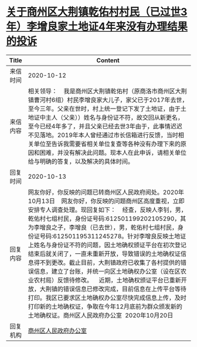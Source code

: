 # <a href="http://www.shangluo.gov.cn/zmhd/ldxxxx.jsp?urltype=leadermail.LeaderMailContentUrl&wbtreeid=1112&leadermailid=6517">关于商州区大荆镇乾佑村村民（已过世3年）李增良家土地证4年来没有办理结果的投诉</a>
| Title |                                                                                                                                                                                                                     Content                                                                                                                                                                                                                      |
|:-----:|--------------------------------------------------------------------------------------------------------------------------------------------------------------------------------------------------------------------------------------------------------------------------------------------------------------------------------------------------------------------------------------------------------------------------------------------------|
| 来信时间  | 2020-10-12                                                                                                                                                                                                                                                                                                                                                                                                                                       |
| 来信内容  | 相关领导：    我是商州区大荆镇乾佑村（原商洛市商州区大荆镇曹河村6组）村民李增良家大儿子，家父已于2017年去世，至今三年。父亲在世时，村上统一登记下发了土地证，由于土地证中主人（父亲））姓名与身份证不符，故交回从新更名，至今已经4年多了，并且父亲已经去世3年由于，此事情迟迟不见落地。2019年本人曾经通过市长信箱进行反馈，当时相关单位至告诉我需要省相关单位复查等各种没有办理下来的原因和困难，并没有解决此问题。现本人在此申诉，请相关单位给与明确的答复，以及解决的具体时间。                                                                                                                                                                                                 |
| 回复时间  | 2020-10-13                                                                                                                                                                                                                                                                                                                                                                                                                                       |
| 回复内容  | 网友你好，你反映的问题已转商州区人民政府阅处。2020年10月13日    网友你好，你反映的问题商州区高度重视，立即安排专人调查处理。现回复如下：    经查，反映人李钊，男，乾佑村七组村民，身份证号码:612501199202105290，其为李增良之子，李增良（已去世），男，乾佑村七组村民，身份证号码:612501195311245278。针对李增良反映土地证上姓名与身份证不符的问题，因土地确权颁证平台在初次登记结束后就关闭了，一直未重新开放，导致错误的土地确权证信息得不到更改。截止目前，大荆镇政府已收集了各村提供的错误信息，建立了台账，并统一向区土地确权办公室（设在区农业农村局）反馈待修改。    近期，土地确权颁证平台已重新开放，大荆镇的错误信息已修改完成，目前信息在上传平台等待打印。我区已要求区土地确权办公室尽快完成信息上传，及时打印新的土地确权证，争取在今年12月底前为群众颁发新的土地确权证。商州区人民政府办公室  2020年10月20日 |
| 回复机构  | <a href="../../categories/agencies/商州区人民政府办公室.md">商州区人民政府办公室</a>                                                                                                                                                                                                                                                                                                                                                                                   |
